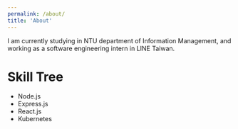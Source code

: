 ```yaml
---
permalink: /about/
title: 'About'
---
```


I am currently studying in NTU department of Information Management, and working as a software engineering intern in LINE Taiwan.

# Skill Tree

- Node.js
- Express.js
- React.js
- Kubernetes
